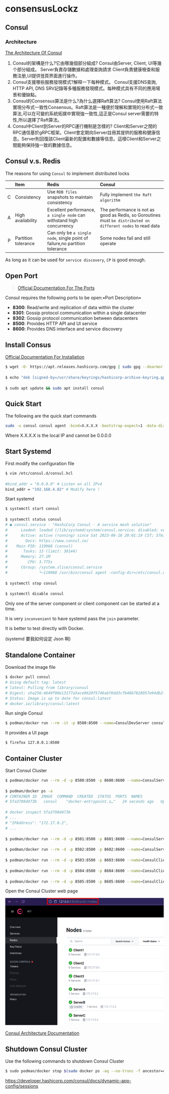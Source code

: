 # consensusLockz

## Consul

### Architecture

[The Architecture Of Consul](https://developer.hashicorp.com/consul/docs/architecture)













1. Consul的架構是什么?它由哪幾個部分組成?
   Consul由Server, Client, UI等幾个部分組成。
   Server負責存儲數據和處理查詢請求
   Client負責健康檢查和服務注册,UI提供웹頁界面進行操作。
2. Consul支援哪些服務發現模式?解释一下每种模式。
   Consul支援DNS查詢, HTTP API, DNS SRV記錄等多種服務發現模式。每种模式具有不同的應用場景和優缺點。
3. Consul的Consensus算法是什么?為什么選擇Raft算法?
   Consul使用Raft算法實現分布式一致性Consensus。Raft算法是一種便於理解和實現的分布式一致算法,可以在可變的系統拓撲中實現強一致性,這正是Consul server需要的特性,所以選擇了Raft算法。
4. Consul中Client到Server的RPC運行機制是怎樣的?
   Client和Server之間的RPC通信基於gRPC框架。Client會定期向Server註冊其提供的服務和健康信息。Server則回復該Client最新的配置和數據等信息。這樣Client和Server之間能夠保持強一致的數據信息。





## Consul v.s. Redis

The reasons for using `Consul` to implement distributed locks

|     | Item | Redis                                | Consul                                                     |
| :--: | :------- | :------------------------------------ | :----------------------------------------------------------- |
| C  | Consistency | Use `RDB files` snapshots to maintain consistency | Fully implement `the Raft algorithm`                      |
| A  | High availability | Excellent performance, `a single node` can withstand high concurrency | The performance is not as good as Redis, so Goroutines must `be distributed on different nodes` to read data |
| P  | Partition tolerance  | Can only be `a single node`, single point of failure,no partition tolerance | Some nodes fail and still operate |

As long as it can be used for `service discovery`, `CP` is good enough. 

## Open Port

> [Official Documentation For The Ports](https://developer.hashicorp.com/consul/docs/install/ports)

Consul requires the following ports to be open:•Port Description• 

- **8300**: Read/write and replication of data within the cluster 
- **8301**: Gossip protocol communication within a single datacenter 
- **8302**: Gossip protocol communication between datacenters 
- **8500**: Provides HTTP API and UI service 
- **8600**: Provides DNS interface and service discovery

## Install Consus

[Official Documentation For Installation](https://developer.hashicorp.com/consul/downloads)

```bash
$ wget -O- https://apt.releases.hashicorp.com/gpg | sudo gpg --dearmor -o /usr/share/keyrings/hashicorp-archive-keyring.gpg

$ echo "deb [signed-by=/usr/share/keyrings/hashicorp-archive-keyring.gpg] https://apt.releases.hashicorp.com $(lsb_release -cs) main" | sudo tee /etc/apt/sources.list.d/hashicorp.list

$ sudo apt update && sudo apt install consul
```

## Quick Start

The following are the quick start commands

```bash
sudo -u consul consul agent -bind=X.X.X.X -bootstrap-expect=1 -data-dir=/opt/consul -server
```

Where X.X.X.X is the local IP and cannot be 0.0.0.0

## Start Systemd

First modify the configuration file

```bash
$ vim /etc/consul.d/consul.hcl

#bind_addr = "0.0.0.0" # Listen on all IPv4
bind_addr = "192.168.4.82" # Modify here !
```

Start systemd

```bash
$ systemctl start consul

$ systemctl status consul
# ● consul.service - "HashiCorp Consul - A service mesh solution"
#      Loaded: loaded (/lib/systemd/system/consul.service; disabled; vendor preset: enabled)
#      Active: active (running) since Sat 2023-06-10 20:01:19 CST; 57min ago
#        Docs: https://www.consul.io/
#    Main PID: 119968 (consul)
#       Tasks: 13 (limit: 38144)
#      Memory: 27.1M
#         CPU: 3.775s
#      CGroup: /system.slice/consul.service
#              └─119968 /usr/bin/consul agent -config-dir=/etc/consul.d/

$ systemctl stop consul

$ systemctl disable consul
```

Only one of the server component or client component can be started at a time.

It is very `inconvenient` to have systemd pass the `join` parameter.

It is better to test directly with Docker.

(systemd 要我如何设定 Json 啊)

## Standalone Container

Download the image file

```bash
$ docker pull consul
# Using default tag: latest
# latest: Pulling from library/consul
# Digest: sha256:4649f00e13177a5ace9620f5746abf6dd3cfb48b7828957e94db2f03616a780e
# Status: Image is up to date for consul:latest
# docker.io/library/consul:latest
```

Run single Consul

```bash
$ podman/docker run --rm -it -p 8500:8500 --name=ConsulDevServer consul agent -dev -client=0.0.0.0
```

It provides a UI page

```bash
$ firefox 127.0.0.1:8500
```

## Container Cluster

Start Consul Cluster

```bash
$ podman/docker run --rm -d -p 8500:8500 -p 8600:8600 --name=ConsulServerA consul agent -server -ui -node=ServerA -bootstrap-expect=3 -client=0.0.0.0

$ podman/docker ps -a
# CONTAINER ID  IMAGE  COMMAND  CREATED  STATUS  PORTS  NAMES
# 5fa3798d473b   consul    "docker-entrypoint.s…"   24 seconds ago   Up 12 seconds   8301-8302/udp, 0.0.0.0:8500->8500/tcp, :::8500->8500/tcp, 8300-8302/tcp, 8600/udp, 0.0.0.0:8600->8600/tcp, :::8600->8600/tcp   ConsulServerA

# docker inspect 5fa3798d473b
# ...
# "IPAddress": "172.17.0.2",
# ...

$ podman/docker run --rm -d -p 8501:8500 -p 8601:8600 --name=ConsulServerB consul agent -server -ui -node=ServerB -bootstrap-expect=3 -client=0.0.0.0 -join=172.17.0.2

$ podman/docker run --rm -d -p 8502:8500 -p 8602:8600 --name=ConsulServerC consul agent -server -ui -node=ServerC -bootstrap-expect=3 -client=0.0.0.0 -join=172.17.0.2

$ podman/docker run --rm -d -p 8503:8500 -p 8603:8600 --name=ConsulClient1 consul agent -node=Client1 -ui -client=0.0.0.0 -join=172.17.0.2

$ podman/docker run --rm -d -p 8504:8500 -p 8604:8600 --name=ConsulClient2 consul agent -node=Client2 -ui -client=0.0.0.0 -join=172.17.0.2

$ podman/docker run --rm -d -p 8505:8500 -p 8605:8600 --name=ConsulClient3 consul agent -node=Client3 -ui -client=0.0.0.0 -join=172.17.0.2
```

Open the Consul Cluster web page

<img src="./assets/image-20230609215154442.png" alt="image-20230609215154442" style="zoom:80%;" /> 

[Consul Architecture Documentation ](https://developer.hashicorp.com/consul/docs/architecture)

## Shutdown Consul Cluster

Use the following commands to shutdown Consul Cluster

```bash
$ sudo podman/docker stop $(sudo docker ps -aq --no-trunc -f ancestor=consul)
```

https://developer.hashicorp.com/consul/docs/dynamic-app-config/sessions
